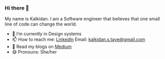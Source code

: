 ### Hi there 👋
My name is Kalkidan. I am a Software engineer that believes that one small line of code can change the world. 

- 🌱 I’m currently in Design systems
- 📫 How to reach me:
    [LinkedIn](https://www.linkedin.com/in/kalkidan-taye/)
    Email: kalkidan.s.taye@gmail.com
- 📔 Read my blogs on [Medium](https://kalkidantaye.medium.com/)
- 😄 Pronouns: She/her


<!--**ksolomon7/ksolomon7** is a ✨ _special_ ✨ repository because its `README.md` (this file) appears on your GitHub profile.--/>


